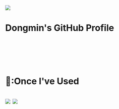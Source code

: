 <img src="https://capsule-render.vercel.app/api?type=wave&color=auto&height=300&section=header&text=운동하는 개발자%20&fontSize=90" />
<h1>Dongmin's GitHub Profile<h1>
  <body/>
  <br/>
  <br/>
  <p>📎:Once I've Used</p>
  <img src="https://img.shields.io/badge/JAVA-007396?style=for-the-badge&logo=java&logoColor=white">
  <img src="https://img.shields.io/badge/C-4479A1?style=for-the-badge&logoColor=white">
  </br>
  </body>


